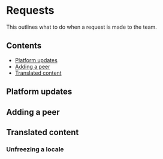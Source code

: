 # Requests

This outlines what to do when a request is made to the team.

## Contents

- [Platform updates]()
- [Adding a peer]()
- [Translated content]()

## Platform updates

## Adding a peer

## Translated content

### Unfreezing a locale

